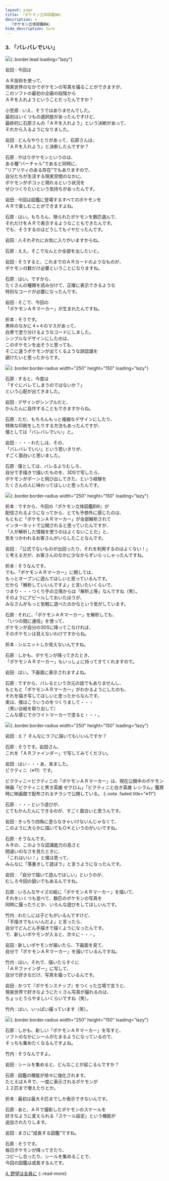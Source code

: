 ```yaml
---
layout: page
title: 『ポケモン立体図鑑BW』
description: >
  『ポケモン立体図鑑BW』
hide_description: ture
---
```



### 3. 「バレバレでいい」

![](/interviews/jp/3ds/jrva/vol1/img/mainvisual3.jpg){:.border.lead loading="lazy"}

岩田
: 今回は

ＡＲ技術を使って、<br>現実世界のなかでポケモンの写真を撮ることができますが、<br>このソフトの最初の企画の段階から<br>ＡＲを入れようということだったんですか？

小笠原
: いえ、そうではありませんでした。<br>最初はいくつもの選択肢があったんですけど、<br>最終的に石原さんの「ＡＲを入れよう」という決断があって、<br>それから入るようになりました。

岩田
: どんなやりとりがあって、石原さんは、<br>「ＡＲを入れよう」と決断したんですか？

石原
: やはりポケモンというのは、<br>ある種“バーチャル”であると同時に、<br>“リアリティのある存在”でもありますので、<br>自分たちが生活する現実空間のなかに、<br>ポケモンがポコッと現れるという状況を<br>ぜひつくりたいという気持ちがあったんです。

岩田
: 今回は図鑑に登場するすべてのポケモンを<br>ＡＲで楽しむことができますよね。

石原
: はい。もちろん、限られたポケモンを数匹選んで、<br>それだけをＡＲで表示するようなこともできたんです。<br>でも、そうするのはどうしてもイヤだったんです。

岩田
: 人それぞれにお気に入りがいますからね。

石原
: ええ。そこでなんとか全部を出したいと。

岩田
: そうすると、これまでのＡＲカードのようなものが、<br>ポケモンの数だけ必要ということになりますね。

石原
: はい。ですから、<br>たくさんの種類を読み分けて、正確に表示できるような<br>特別なコードが必要になったんです。

岩田
: そこで、今回の<br>「ポケモンＡＲマーカー」が生まれたんですね。

折本
: そうです。<br>黒枠のなかに４×４のマスがあって、<br>白黒で塗り分けるようなコードにしました。<br>シンプルなデザインにしたのは、<br>このポケモンを出そうと思っても、<br>そこに違うポケモンが出てくるような誤認識を<br>避けたいと思ったからです。

![](/interviews/jp/3ds/jrva/vol1/img/photo11.jpg){:.border.border-radius width="250" height="150"  loading="lazy"}

石原
: すると、今度は<br>「すぐにバレてしまうのではないか？」<br>という心配が出てきました。

岩田
: デザインがシンプルだと、<br>かんたんに自作することもできますからね。

石原
: ただ、もちろんもっと複雑なデザインにしたり、<br>特殊な印刷をしたりする方法もあったんですが、<br>僕としては「バレバレでいい」と。

岩田
: ・・・わたしは、その、<br>「バレバレでいい」という思いきりが、<br>すごく面白いと思いました。

石原
: 僕としては、バレるよりむしろ、<br>自分で手描きで描いたものを、3DSで写したら、<br>ポケモンがポーンと飛び出してきた、という経験を<br>たくさんの人に味わってほしいと思ったんです。

![](/interviews/jp/3ds/jrva/vol1/img/photo12.jpg){:.border.border-radius width="250" height="150"  loading="lazy"}

折本
: ですから、今回の『ポケモン立体図鑑BW』が<br>配信されるようになってから、とても予想外に感じたのは、<br>もともと「ポケモンＡＲマーカー」が全部解析されて<br>インターネットで公開されると思っていたんですが、<br>「人が解析した情報を使うのはよくないことだ」と、<br>気をつかわれるお客さんがいらしたことなんです。

岩田
: 「公式でないものが出回ったり、それを利用するのはよくない！」<br>と考える方が、お客さんのなかに少なからずいらっしゃったんですね。

折本
: そうなんです。<br>でも、「ポケモンＡＲマーカー」に関しては、<br>もっとオープンに遊んでほしいと思っているんです。<br>だから「解析していいんですよ」と言いたいくらいで、<br>つまり・・・つくり手の立場からは「解析上等」なんですね（笑）。<br>そのようにアピールしておいたほうが、<br>みなさんがもっと気軽に遊べたのかなという気がしています。

石原
: それに、「ポケモンＡＲマーカー」を解析しても、<br>「いつの間に通信」を使って、<br>ポケモンが自分の3DSに降ってこなければ、<br>そのポケモンは見えないわけですからね。

折本
: シルエットしか見えないんですね。

石原
: しかも、ポケモンが降ってきたとき、<br>「ポケモンＡＲマーカー」もいっしょに持ってきてくれますので。

岩田
: はい。下画面に表示されますよね。

石原
: ですから、バレるという次元の話でもありませんし、<br>もともと「ポケモンＡＲマーカー」がわかるようにしたのも、<br>それを描き写してほしいと思ったからなんです。<br>実は、僕はこういうのをつくりまして・・・<br>（黒い台紙を取り出して）<br>こんな感じでホワイトマーカーで塗ると・・・。

![](/interviews/jp/3ds/jrva/vol1/img/photo13.jpg){:.border.border-radius width="250" height="150"  loading="lazy"}

岩田
: え？ そんなにラフに描いてもいいんですか？

石原
: そうです。岩田さん、<br>これを「ＡＲファインダー」で写してみてください。

岩田
: はい・・・あ、来ました。<br>ビクティニ（※11）です。


ビクティニ＝ビクティニの「ポケモンＡＲマーカー」は、現在公開中のポケモン映画「ビクティニと黒き英雄 ゼクロム」「ビクティニと白き英雄 レシラム」鑑賞時に映画館で配布されるチラシで公開している。
{:.note .faded title="※11"}

石原
: ・・・という遊びが、<br>とてもかんたんにできるのが、すごく面白いと思うんです。

岩田
: きっちり四角に塗らなきゃいけないんじゃなくて、<br>このように大らかに描いてもＯＫというのがいいですね。

石原
: そうなんです。<br>ＡＲの、このような認識能力の高さと<br>間違いのなさを見たときに、<br>「これはいい！」と僕は思って、<br>みんなに「落書きして遊ぼう」と言うようになったんです。

岩田
: 「自分で描いて遊んでほしい」というのが、<br>むしろ今回の狙いでもあるんですね。

石原
: いろんなサイズの紙に「ポケモンＡＲマーカー」を描いて、<br>それをいくつも並べて、数匹のポケモンの写真を<br>同時に撮ったりとか、いろんな遊びをしてほしいんです。

竹内
: わたしには子どもがいるんですけど、<br>「手描きでもいいんだよ」と言ったら、<br>自分でどんどん手描きで描くようになったんです。<br>で、新しいポケモンが入ると、次々に・・・。

岩田
: 新しいポケモンが届いたら、下画面を見て、<br>自分で「ポケモンＡＲマーカー」を描いているんですね。

竹内
: はい。それで、描いたらすぐに<br>「ＡＲファインダー」に写して、<br>自分で好きなだけ、写真を撮っているんです。

岩田
: かつて『ポケモンスナップ』をつくった立場で言うと、<br>現実世界で好きなようにたくさん写真が撮れるのは、<br>ちょっとうらやましいくらいですね（笑）。

竹内
: はい、いっぱい撮っています（笑）。

![](/interviews/jp/3ds/jrva/vol1/img/photo14.jpg){:.border.border-radius width="250" height="150"  loading="lazy"}

石原
: しかも、新しい「ポケモンＡＲマーカー」を写すと、<br>ソフトのなかにシールがたまるようになっているので、<br>そっちも集めたくなるんですよね。

竹内
: そうなんですよ。

岩田
: シールを集めると、どんなことが起こるんですか？

石原
: 図鑑の機能が徐々に強化されます。<br>たとえばＡＲで、一度に表示されるポケモンが<br>１２匹まで増えたりとか。

折本
: 最初は最大８匹までしか表示できないんです。

石原
: あと、ＡＲで撮影したポケモンのスケールを<br>好きなように変えられる「スケール設定」という機能が<br>追加されたりします。

岩田
: まさに“成長する図鑑”ですね。

石原
: そうです。<br>毎日ポケモンが降ってきたり、<br>コピーし合ったり、シールを集めることで、<br>今回の図鑑は成長するんです。



[4. 野望は全員に](4.md)
{:.read-more}
